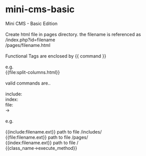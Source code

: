# mini-cms-basic <br>
Mini CMS - Basic Edition <br>
 <br>
Create html file in pages directory. the filename is referenced as /index.php?id=filename <br>
/pages/filename.html <br>
 <br>
Functional Tags are enclosed by {{ command }} <br>
 <br>
e.g. <br>
{{file:split-columns.html}} <br>
 <br>
valid commands are.. <br>
 <br>
include: <br>
index: <br>
file: <br>
-> <br>
 <br>
e.g. <br>
 <br>
{{include:filename.ext}} path to file /includes/ <br>
{{file:filename.ext}} path to file /pages/ <br>
{{index:filename.ext}} path to file / <br>
{{class_name->execute_method}} <br>
